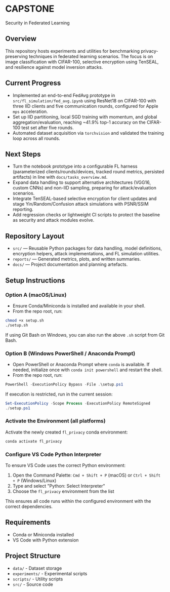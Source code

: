 # CAPSTONE
Security in Federated Learning

## Overview
This repository hosts experiments and utilities for benchmarking privacy-preserving techniques in federated learning scenarios. The focus is on image classification with CIFAR-100, selective encryption using TenSEAL, and resilience against model inversion attacks.

## Current Progress
- Implemented an end-to-end FedAvg prototype in `src/fl_simulation/fed_avg.ipynb` using ResNet18 on CIFAR-100 with three IID clients and five communication rounds, configured for Apple `mps` acceleration.
- Set up IID partitioning, local SGD training with momentum, and global aggregation/evaluation, reaching ~41.9% top-1 accuracy on the CIFAR-100 test set after five rounds.
- Automated dataset acquisition via `torchvision` and validated the training loop across all rounds.

## Next Steps
- Turn the notebook prototype into a configurable FL harness (parameterized clients/rounds/devices, tracked round metrics, persisted artifacts) in line with `docs/tasks_overview.md`.
- Expand data handling to support alternative architectures (VGG16, custom CNNs) and non-IID sampling, preparing for attack/evaluation scenarios.
- Integrate TenSEAL-based selective encryption for client updates and stage Yin/Random/Confusion attack simulations with PSNR/SSIM reporting.
- Add regression checks or lightweight CI scripts to protect the baseline as security and attack modules evolve.

## Repository Layout

- `src/` — Reusable Python packages for data handling, model definitions, encryption helpers, attack implementations, and FL simulation utilities.
- `reports/` — Generated metrics, plots, and written summaries.
- `docs/` — Project documentation and planning artefacts.

## Setup Instructions

### Option A (macOS/Linux)
- Ensure Conda/Miniconda is installed and available in your shell.
- From the repo root, run:

```bash
chmod +x setup.sh
./setup.sh
```

If using Git Bash on Windows, you can also run the above `.sh` script from Git Bash.

### Option B (Windows PowerShell / Anaconda Prompt)
- Open PowerShell or Anaconda Prompt where `conda` is available. If needed, initialize once with `conda init powershell` and restart the shell.
- From the repo root, run:

```powershell
PowerShell -ExecutionPolicy Bypass -File .\setup.ps1
```

If execution is restricted, run in the current session:

```powershell
Set-ExecutionPolicy -Scope Process -ExecutionPolicy RemoteSigned
./setup.ps1
```

### Activate the Environment (all platforms)
Activate the newly created `fl_privacy` conda environment:

```bash
conda activate fl_privacy
```

### Configure VS Code Python Interpreter
To ensure VS Code uses the correct Python environment:

1. Open the Command Palette: `Cmd + Shift + P` (macOS) or `Ctrl + Shift + P` (Windows/Linux)
2. Type and select "Python: Select Interpreter"
3. Choose the `fl_privacy` environment from the list

This ensures all code runs within the configured environment with the correct dependencies.

## Requirements
- Conda or Miniconda installed
- VS Code with Python extension

## Project Structure
- `data/` - Dataset storage
- `experiments/` - Experimental scripts
- `scripts/` - Utility scripts
- `src/` - Source code
